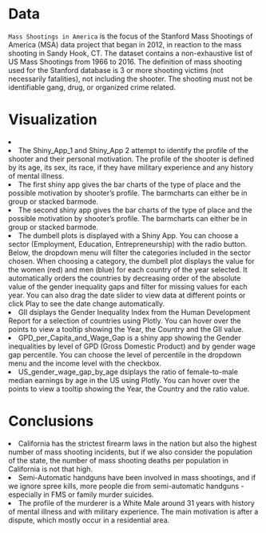 # Data

`Mass Shootings in America` is the focus of the Stanford Mass Shootings of America (MSA) data project that began in 2012, in reaction to the mass shooting in Sandy Hook, CT. The dataset contains a non-exhaustive list of US Mass Shootings from 1966 to 2016. The definition of mass shooting used for the Stanford database is 3 or more shooting victims (not necessarily fatalities), not including the shooter. The shooting must not be identifiable gang, drug, or organized crime related.

# Visualization

<li> </li>
<li> The Shiny_App_1 and Shiny_App 2 attempt to identify the profile of the shooter and their personal motivation. The profile of the shooter is defined by its age, its sex, its race, if they have military experience and any history of mental illness. 
<li> The first shiny app gives the bar charts of the type of place and the possible motivation by shooter’s profile. The barmcharts can either be in group or stacked barmode. </li>

<li> The second shiny app gives the bar charts of the type of place and the possible motivation by shooter’s profile. The barmcharts can either be in group or stacked barmode. </li>

</li>





<li>The dumbell plots is displayed with a Shiny App. You can choose a sector (Employment, Education, Entrepreneurship) with the radio button. Below, the dropdown menu will filter the categories included in the sector chosen. When choosing a category, the dumbell plot displays the value for the women (red) and men (blue) for each country of the year selected. It automatically orders the countries by decreasing order of the absolute value of the gender inequality gaps and filter for missing values for each year. You can also drag the date slider to view data at different points or click Play to see the date change automatically.</li>

<li>GII dsiplays the Gender Inequality Index from the Human Development Report for a selection of countries using Plotly. You can hover over the points to view a tooltip showing the Year, the Country and the GII value. </li>

<li>GPD_per_Capita_and_Wage_Gap is a shiny app showing the Gender inequalities by level of GPD (Gross Domestic Product) and by gender wage gap percentile. You can choose the level of percentile in the dropdown menu and the income level with the checkbox.</li>

<li>US_gender_wage_gap_by_age dsiplays the ratio of female-to-male median earnings by age in the US using Plotly. You can hover over the points to view a tooltip showing the Year, the Country and the ratio value. </li>


# Conclusions

<li> California has the strictest firearm laws in the nation but also the highest number of mass shooting incidents, but if we also consider the population of the state, the number of mass shooting deaths per population in California is not that high. </li>

<li> Semi-Automatic handguns have been involved in mass shootings, and if we ignore spree kills, more people die from semi-automatic handguns - especially in FMS or family murder suicides. </li>

<li> The profile of the murderer is a White Male around 31 years with history of mental illness and with military experience. The main motivation is after a dispute, which mostly occur in a residential area. </li>

